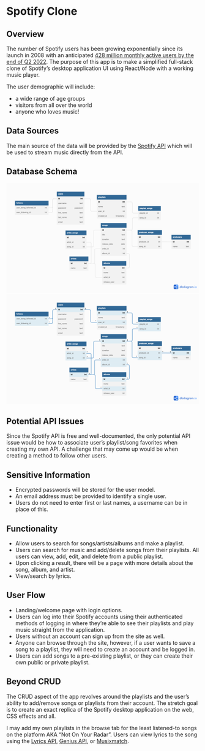 # Spotify Clone

## Overview

The number of Spotify users has been growing exponentially since its launch in 2008 with an anticipated [428 million monthly active users by the end of Q2 2022](https://www.demandsage.com/spotify-stats/). The purpose of this app is to make a simplified full-stack clone of Spotify’s desktop application UI using React/Node with a working music player.

The user demographic will include:

- a wide range of age groups
- visitors from all over the world
- anyone who loves music!

## Data Sources

The main source of the data will be provided by the [Spotify API](https://developer.spotify.com/documentation/web-api/) which will be used to stream music directly from the API.

## Database Schema

[<img src="static/database-schema.png" width="700"/>](static/database-schema.png)
[<img src="static/database-schema-relations.png" width="700"/>](static/database-schema-relations.png)

## Potential API Issues

Since the Spotify API is free and well-documented, the only potential API issue would be how to associate user’s playlist/song favorites when creating my own API. A challenge that may come up would be when creating a method to follow other users.

## Sensitive Information

- Encrypted passwords will be stored for the user model.
- An email address must be provided to identify a single user.
- Users do not need to enter first or last names, a username can be in place of this.

## Functionality

- Allow users to search for songs/artists/albums and make a playlist.
- Users can search for music and add/delete songs from their playlists. All users can view, add, edit, and delete from a public playlist.
- Upon clicking a result, there will be a page with more details about the song, album, and artist.
- View/search by lyrics.

## User Flow

- Landing/welcome page with login options.
- Users can log into their Spotify accounts using their authenticated methods of logging in where they’re able to see their playlists and play music straight from the application.
- Users without an account can sign up from the site as well.
- Anyone can browse through the site, however, if a user wants to save a song to a playlist, they will need to create an account and be logged in.
- Users can add songs to a pre-existing playlist, or they can create their own public or private playlist.

## Beyond CRUD

The CRUD aspect of the app revolves around the playlists and the user’s ability to add/remove songs or playlists from their account. The stretch goal is to create an exact replica of the Spotify desktop application on the web, CSS effects and all.

I may add my own playlists in the browse tab for the least listened-to songs on the platform AKA “Not On Your Radar”. Users can view lyrics to the song using the [Lyrics API](https://www.lyrics.com/lyrics_api.php), [Genius API](https://docs.genius.com), or [Musixmatch](https://developer.musixmatch.com/documentation?ref=apilist.fun).
